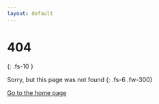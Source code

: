 ```yaml
---
layout: default
---
```


# 404
{: .fs-10 }

Sorry, but this page was not found
{: .fs-6 .fw-300}

[Go to the home page](/)
